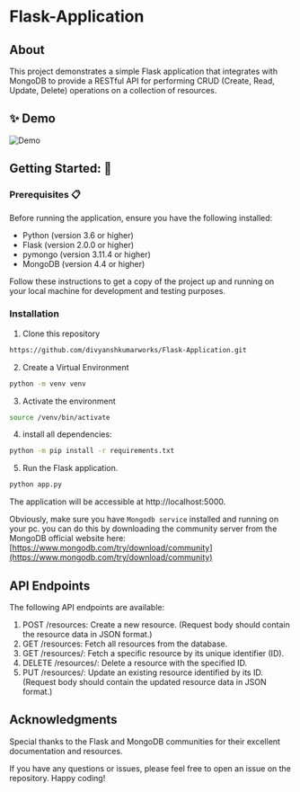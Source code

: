 # Flask-Application

## About
This project demonstrates a simple Flask application that integrates with MongoDB to provide a RESTful API for performing CRUD (Create, Read, Update, Delete) operations on a collection of resources.

## ✨ Demo

![Demo](https://github.com/divyanshkumarworks/Flask-Application/assets/134360630/0e91c1e4-2183-4f03-b1e3-1e757187b116)


## Getting Started: 🚀

### Prerequisites 📋
Before running the application, ensure you have the following installed:

- Python (version 3.6 or higher)
- Flask (version 2.0.0 or higher)
- pymongo (version 3.11.4 or higher)
- MongoDB (version 4.4 or higher)

Follow these instructions to get a copy of the project up and running on your local machine for development and testing purposes.

### Installation
1. Clone this repository
 ```bash
 https://github.com/divyanshkumarworks/Flask-Application.git
 ```
2. Create a Virtual Environment
 ```bash
 python -m venv venv
 ```
3. Activate the environment
 ```bash
 source /venv/bin/activate
 ``` 
4. install all dependencies:
```bash
python -m pip install -r requirements.txt
```

5. Run the Flask application.
```bash
python app.py
```
The application will be accessible at http://localhost:5000.

Obviously, make sure you have ```Mongodb service``` installed and running on your pc. you can do this by downloading the community server from the MongoDB official website here: [https://www.mongodb.com/try/download/community](https://www.mongodb.com/try/download/community)

## API Endpoints

The following API endpoints are available:

1. POST /resources: Create a new resource. (Request body should contain the resource data in JSON format.)
2. GET /resources: Fetch all resources from the database.
3. GET /resources/<id>: Fetch a specific resource by its unique identifier (ID).
4. DELETE /resources/<id>: Delete a resource with the specified ID.
5. PUT /resources/<id>: Update an existing resource identified by its ID. (Request body should contain the updated resource data in JSON format.)

## Acknowledgments
Special thanks to the Flask and MongoDB communities for their excellent documentation and resources.

If you have any questions or issues, please feel free to open an issue on the repository. Happy coding!
